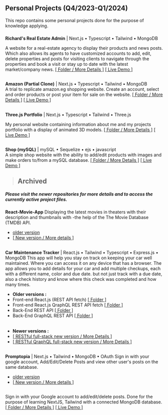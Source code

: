 ## **Personal Projects (Q4/2023-Q1/2024)**

This repo contains some personal projects done for the purpose of knowledge applying.
###

**Richard's Real Estate Admin** | Next.js • Typescript • Tailwind • MongoDB  

A website for a real-estate agency to display their products and news posts.
Which also allows its agents to have customized accounts to add, edit, delete properties and posts for visiting clients to navigate through the properties and book a visit or stay up to date with the latest market/company news.
[[ Folder / More Details ]](https://github.com/SheriffKoder/Personal-Projects--phase-3/tree/main/projects/re-nextjs) [[ Live Demo ]](https://phase-3-one.vercel.app/)
##
**Amazon (Partial Clone)** | Next.js • Typescript • Tailwind • MongoDB  
A trial to replicate amazon.eg shopping website. Create an account, select and order products or post your item for sale on the website.
[[ Folder / More Details ]](https://github.com/SheriffKoder/Personal-Projects--phase-3/tree/main/recap/nodejs/recap) [[ Live Demo ]](https://amazon-nodejs.onrender.com/)



##
**Three.js Portfolio** | Next.js • Typescript • Tailwind • Three.js  

My personal website containing information about me and my projects portfolio with a display of animated 3D models.
[[ Folder / More Details ]](https://github.com/SheriffKoder/Personal-Projects--phase-3/tree/main/projects/re-nextjs) [[ Live Demo ]](https://www.sheriffkoder.com)
##
**Shop (mySQL)** | mySQL • Sequelize • ejs • javascript  
A simple shop website with the ability to add/edit products with images and make orders to/from a mySQL database.
[[ Folder / More Details ]](https://github.com/SheriffKoder/Personal-Projects--phase-3/tree/main/projects/section10-SQL) [[ Live Demo ]](https://phase-3-1ty9.onrender.com/admin/products)


>## Archived
##### *Please visit the newer repositories for more details and to access the currently active project files.*

**React-Movie-App** 
Displaying the latest movies in theaters with their description and thumbnails with -the help of the The Movie Database (TMDB) API.
- [older version](https://github.com/SheriffKoder/Personal-Projects--phase-3/tree/main/projects/react-movie-app)  
- [[ New version / More details ]](https://github.com/SheriffKoder/Draft-Projects-1) 
##
**Car Maintenance Tracker** | React.js • Tailwind • Typescript • Express.js • MongoDB 
This app will help you stay on track on keeping your car well maintained. Where you can access it on any device that has a browser. The app allows you to add details for your car and add multiple checkups, each with a different name, color and due date. but not just track with a due date, also a check history and know where this check was completed and how many times.
- **Older versions :**
- Front-end React.js (REST API fetch) [[ Folder ]](https://github.com/SheriffKoder/Personal-Projects--phase-3/tree/main/projects/car-maint--react-rest)
- Front-end React.js QraphQL REST API fetch [[ Folder ]](https://github.com/SheriffKoder/Personal-Projects--phase-3/tree/main/projects/car-maint--react-rest-graphql)
- Back-End REST API [[ Folder ]](https://github.com/SheriffKoder/Personal-Projects--phase-3/tree/main/projects/car-maint-rest-api)
- Back-End GraphQL REST API [[ Folder ]](https://github.com/SheriffKoder/Personal-Projects--phase-3/tree/main/projects/car-maint-rest-api-graphQL)
######
- **Newer versions :**
- [[ RESTful full-stack new version / More Details ]](https://github.com/SheriffKoder/Car-Maintenance-Tracker-RESTful) 
- [[ RESTful QraphQL full-stack new version / More Details ]](https://github.com/SheriffKoder/Car-Maintenance-Tracker-RESTful-Graphql)
##
**Promptopia**  | Next.js • Tailwind • MongoDB • OAuth
Sign in with your google account, Add/Edit/Delete Posts and view other user's posts on the same database.
- [older version](https://github.com/SheriffKoder/Personal-Projects--phase-3/tree/main/projects/NextJS1)  
- [[ New version / More details ]](https://github.com/SheriffKoder/Draft-Projects-1) 
##

Sign in with your Google account to add/edit/delete posts. Done for the purpose of learning NextJS, Tailwind with a connected MongoDB database.
[[ Folder / More Details ]](https://github.com/SheriffKoder/Personal-Projects--phase-3/tree/main/projects/NextJS1) [[ Live Demo ]](https://promptopia-two-umber.vercel.app/)

